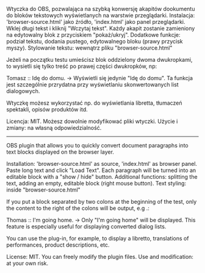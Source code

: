 Wtyczka do OBS, pozwalająca na szybką konwersję akapitów dookumentu do bloków tekstowych wyświetlanych na warstwie przeglądarki.
Instalacja: 'browser-source.html' jako źródło, 'index.html' jako panel przeglądarki. Wklej długi tekst i kliknij "Wczytaj tekst". Każdy akapit zostanie zamieniony na edytowalny blok z przyciskiem "pokaż/ukryj". Dodatkowe funkcje: podział tekstu, dodania pustego, edytowalnego bloku (prawy przycisk myszy).
Stylowanie tekstu: wewnątrz pliku "browser-source.html"

Jeżeli na początku testu umieścisz blok oddzielony dwoma dwukropkami, to wysietli się tylko treść po prawej części dwukropków, np:

Tomasz :: Idę do domu. -> Wyświetli się jedynie "Idę do domu".
Ta funkcja jest szczególnie przrydatna przy wyświetlaniu skonwertowanych list dialogowych.

Wtyczkę możesz wykorzystać np. do wyświetlania libretta, tłumaczeń spektakli, opisów produktów itd.

Licencja: MIT. Możesz dowolnie modyfikować pliki wtyczki. Użycie i zmiany: na własną odpowiedzialność.

-------------

OBS plugin that allows you to quickly convert document paragraphs into text blocks displayed on the browser layer.

Installation: 'browser-source.html' as source, 'index.html' as browser panel. Paste long text and click "Load Text". Each paragraph will be turned into an editable block with a "show / hide" button. Additional functions: splitting the text, adding an empty, editable block (right mouse button).
Text styling: inside "browser-source.html"

If you put a block separated by two colons at the beginning of the test, only the content to the right of the colons will be output, e.g .:

Thomas :: I'm going home. -> Only "I'm going home" will be displayed.
This feature is especially useful for displaying converted dialog lists.

You can use the plug-in, for example, to display a libretto, translations of performances, product descriptions, etc.

License: MIT. You can freely modify the plugin files. Use and modification: at your own risk.
